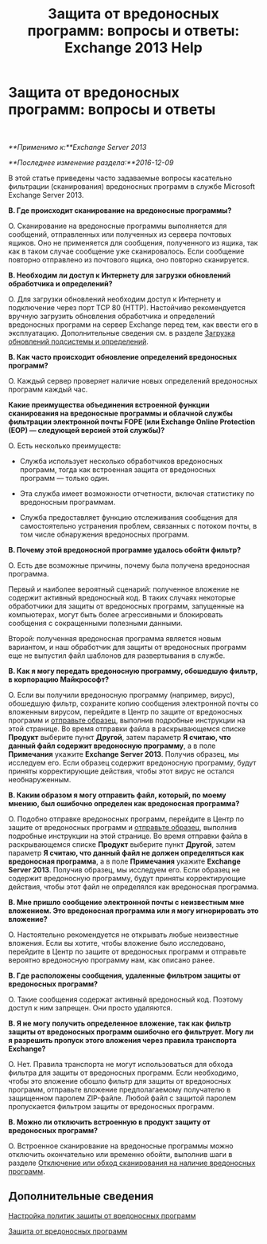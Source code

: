 ﻿---
title: 'Защита от вредоносных программ: вопросы и ответы: Exchange 2013 Help'
TOCTitle: 'Защита от вредоносных программ: вопросы и ответы'
ms:assetid: e1c069e2-ed8a-4d8a-b81a-5b49b2cf24c9
ms:mtpsurl: https://technet.microsoft.com/ru-ru/library/JJ150577(v=EXCHG.150)
ms:contentKeyID: 50489374
ms.date: 04/30/2018
mtps_version: v=EXCHG.150
ms.translationtype: HT
---

# Защита от вредоносных программ: вопросы и ответы

 

_**Применимо к:**Exchange Server 2013_

_**Последнее изменение раздела:**2016-12-09_

В этой статье приведены часто задаваемые вопросы касательно фильтрации (сканирования) вредоносных программ в службе Microsoft Exchange Server 2013.

**В. Где происходит сканирование на вредоносные программы?**

О. Сканирование на вредоносные программы выполняется для сообщений, отправленных или полученных из сервера почтовых ящиков. Оно не применяется для сообщения, полученного из ящика, так как в таком случае сообщение уже сканировалось. Если сообщение повторно отправлено из почтового ящика, оно повторно сканируется.

**В. Необходим ли доступ к Интернету для загрузки обновлений обработчика и определений?**

О. Для загрузки обновлений необходим доступ к Интернету и подключение через порт TCP 80 (HTTP). Настойчиво рекомендуется вручную загрузить обновления обработчика и определений вредоносных программ на сервер Exchange перед тем, как ввести его в эксплуатацию. Дополнительные сведения см. в разделе [Загрузка обновлений подсистемы и определений](download-engine-and-definition-updates-exchange-2013-help.md).

**В. Как часто происходит обновление определений вредоносных программ?**

О. Каждый сервер проверяет наличие новых определений вредоносных программ каждый час.

**Какие преимущества объединения встроенной функции сканирования на вредоносные программы и облачной службы фильтрации электронной почты FOPE (или Exchange Online Protection (EOP) — следующей версией этой службы)?**

О. Есть несколько преимуществ:

  - Служба использует несколько обработчиков вредоносных программ, тогда как встроенная защита от вредоносных программ — только один.

  - Эта служба имеет возможности отчетности, включая статистику по вредоносным программам.

  - Служба предоставляет функцию отслеживания сообщения для самостоятельно устранения проблем, связанных с потоком почты, в том числе обнаружения вредоносных программ.

**В. Почему этой вредоносной программе удалось обойти фильтр?**

О. Есть две возможные причины, почему была получена вредоносная программа.

Первый и наиболее вероятный сценарий: полученное вложение не содержит активный вредоносный код. В таких случаях некоторые обработчики для защиты от вредоносных программ, запущенные на компьютерах, могут быть более агрессивными и блокировать сообщения с сокращенными полезными данными.

Второй: полученная вредоносная программа является новым вариантом, и наш обработчик для защиты от вредоносных программ еще не выпустил файл шаблонов для развертывания в службе.

**В. Как я могу передать вредоносную программу, обошедшую фильтр, в корпорацию Майкрософт?**

О. Если вы получили вредоносную программу (например, вирус), обошедшую фильтр, сохраните копию сообщения электронной почты со вложенным вирусом, перейдите в Центр по защите от вредоносных программ и [отправьте образец](https://go.microsoft.com/fwlink/?linkid=196858), выполнив подробные инструкции на этой странице. Во время отправки файла в раскрывающемся списке **Продукт** выберите пункт **Другой**, затем параметр **Я считаю, что данный файл содержит вредоносную программу**, а в поле **Примечания** укажите **Exchange Server 2013**. Получив образец, мы исследуем его. Если образец содержит вредоносную программу, будут приняты корректирующие действия, чтобы этот вирус не остался необнаруженным.

**В. Каким образом я могу отправить файл, который, по моему мнению, был ошибочно определен как вредоносная программа?**

О. Подобно отправке вредоносных программ, перейдите в Центр по защите от вредоносных программ и [отправьте образец](https://go.microsoft.com/fwlink/?linkid=196858), выполнив подробные инструкции на этой странице. Во время отправки файла в раскрывающемся списке **Продукт** выберите пункт **Другой**, затем параметр **Я считаю, что данный файл не должен определяться как вредоносная программа**, а в поле **Примечания** укажите **Exchange Server 2013**. Получив образец, мы исследуем его. Если образец не содержит вредоносную программу, будут приняты корректирующие действия, чтобы этот файл не определялся как вредоносная программа.

**В. Мне пришло сообщение электронной почты с неизвестным мне вложением. Это вредоносная программа или я могу игнорировать это вложение?**

О. Настоятельно рекомендуется не открывать любые неизвестные вложения. Если вы хотите, чтобы вложение было исследовано, перейдите в Центр по защите от вредоносных программ и отправьте вероятно вредоносную программу нам, как описано ранее.

**В. Где расположены сообщения, удаленные фильтром защиты от вредоносных программ?**

О. Такие сообщения содержат активный вредоносный код. Поэтому доступ к ним запрещен. Они просто удаляются.

**В. Я не могу получить определенное вложение, так как фильтр защиты от вредоносных программ ошибочно его фильтрует. Могу ли я разрешить пропуск этого вложения через правила транспорта Exchange?**

О. Нет. Правила транспорта не могут использоваться для обхода фильтра для защиты от вредоносных программ. Если необходимо, чтобы это вложение обошло фильтр для защиты от вредоносных программ, отправьте вложение предполагаемому получателю в защищенном паролем ZIP-файле. Любой файл с защитой паролем пропускается фильтром защиты от вредоносных программ.

**В. Можно ли отключить встроенную в продукт защиту от вредоносных программ?**

О. Встроенное сканирование на вредоносные программы можно отключить окончательно или временно обойти, выполнив шаги в разделе [Отключение или обход сканирования на наличие вредоносных программ](disable-or-bypass-anti-malware-scanning-exchange-2013-help.md).

## Дополнительные сведения

[Настройка политик защиты от вредоносных программ](configure-anti-malware-policies-exchange-2013-help.md)

[Защита от вредоносных программ](anti-malware-protection-exchange-2013-help.md)


